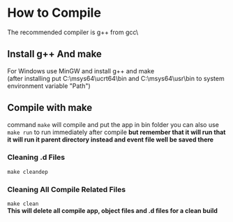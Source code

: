 # How to Compile
The recommended compiler is g++ from gcc\
## Install g++ And make
For Windows use MinGW and install g++ and make\
(after installing put C:\msys64\ucrt64\bin and
C:\msys64\usr\bin to system environment variable "Path")
## Compile with make
command `make` will compile and put the app in bin folder
you can also use `make run` to run immediately after compile **but remember that it will run that it will run it parent directory instead and event file well be saved there**
### Cleaning .d Files
`make cleandep`
### Cleaning All Compile Related Files
`make clean`\
**This will delete all compile app, object files and .d files for a clean build**